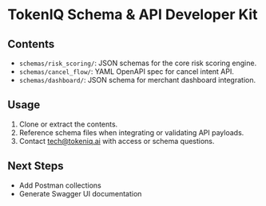 # TokenIQ Schema & API Developer Kit

## Contents

- `schemas/risk_scoring/`: JSON schemas for the core risk scoring engine.
- `schemas/cancel_flow/`: YAML OpenAPI spec for cancel intent API.
- `schemas/dashboard/`: JSON schema for merchant dashboard integration.

## Usage

1. Clone or extract the contents.
2. Reference schema files when integrating or validating API payloads.
3. Contact tech@tokeniq.ai with access or schema questions.

## Next Steps

- Add Postman collections
- Generate Swagger UI documentation